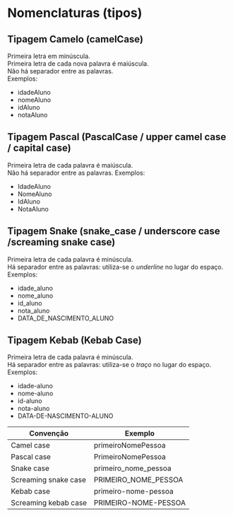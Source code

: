 # Nomenclaturas (tipos)

## Tipagem Camelo (camelCase)

Primeira letra em minúscula.  
Primeira letra de cada nova palavra é maiúscula.  
Não há separador entre as palavras.  
Exemplos:  
- idadeAluno  
- nomeAluno  
- idAluno  
- notaAluno

## Tipagem Pascal (PascalCase / upper camel case / capital case)
Primeira letra de cada palavra é maiúscula.  
Não há separador entre as palavras.
Exemplos:
- IdadeAluno
- NomeAluno
- IdAluno
- NotaAluno

## Tipagem Snake (snake_case / underscore case /screaming snake case)
Primeira letra de cada palavra é minúscula.  
Há separador entre as palavras: utiliza-se o *underline* no lugar do espaço.  
Exemplos:  
- idade_aluno
- nome_aluno
- id_aluno
- nota_aluno
- DATA_DE_NASCIMENTO_ALUNO

## Tipagem Kebab (Kebab Case)
Primeira letra de cada palavra é minúscula.  
Há separador entre as palavras: utiliza-se o *traço* no lugar do espaço.  
Exemplos: 
- idade-aluno
- nome-aluno
- id-aluno
- nota-aluno
- DATA-DE-NASCIMENTO-ALUNO

| Convenção	            |   Exemplo                 |
| --------              | -------                   |
| Camel case	        |   primeiroNomePessoa      |
| Pascal case	        |   PrimeiroNomePessoa      |
| Snake case            |   primeiro_nome_pessoa    |
| Screaming snake case  |   PRIMEIRO_NOME_PESSOA    |
| Kebab case	        |   primeiro-nome-pessoa    |
| Screaming kebab case  |   PRIMEIRO-NOME-PESSOA    | 